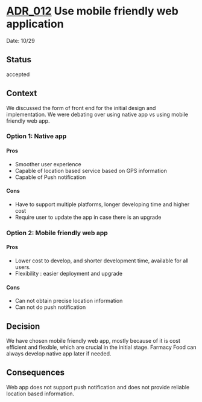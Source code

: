 # [ADR_012](../../README.md) Use mobile friendly web application

Date: 10/29

## Status

accepted

## Context

We discussed the form of front end for the initial design and implementation. We were debating over using native app vs using mobile friendly web app.

### Option 1: **Native app**
#### Pros
+ Smoother user experience
+ Capable of location based service based on GPS information
+ Capable of Push notification 

#### Cons
+ Have to support multiple platforms, longer developing time and higher cost
+ Require user to update the app in case there is an upgrade

### Option 2: **Mobile friendly web app**
#### Pros
+ Lower cost to develop, and shorter development time, available for all users. 
+ Flexibility : easier deployment and upgrade 

#### Cons
+ Can not obtain precise location information
+ Can not do push notification


## Decision
We have chosen mobile friendly web app, mostly because of it is cost efficient and flexible, which are crucial in the initial stage. Farmacy Food can always develop native app later if needed.

## Consequences
Web app does not support push notification and does not provide reliable location based information. 
